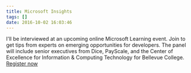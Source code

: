 ```yaml
---
title: Microsoft Insights
tags: []
date: 2016-10-02 16:03:46
---
```


I&#39;ll be interviewed at an upcoming online Microsoft Learning event. Join to get tips from experts on emerging opportunities for developers. The panel will include senior executives from Dice, PayScale, and the Center of Excellence for Information &amp; Computing Technology for Bellevue College. [Register now](http://borntolearn.mslearn.net/CCD/default.aspx?WT.mc_id=MSLCD2013_NEWS)